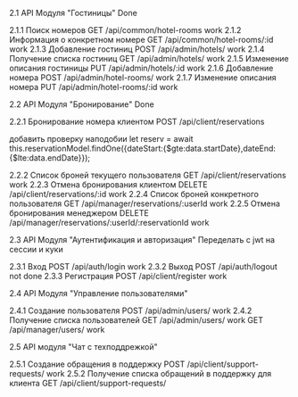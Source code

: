 
2.1 API Модуля "Гостиницы"      Done

2.1.1 Поиск номеров
GET /api/common/hotel-rooms 	work
2.1.2 Информация о конкретном номере
GET /api/common/hotel-rooms/:id	work
2.1.3 Добавление гостиниц
POST /api/admin/hotels/	        work
2.1.4 Получение списка гостиниц
GET /api/admin/hotels/      	work
2.1.5 Изменение описания гостиницы
PUT /api/admin/hotels/:id	    work
2.1.6 Добавление номера
POST /api/admin/hotel-rooms/	work
2.1.7 Изменение описания номера
PUT /api/admin/hotel-rooms/:id	work

2.2 API Модуля "Бронирование"   Done

2.2.1 Бронирование номера клиентом
POST /api/client/reservations   

добавить проверку наподобии let reserv = await this.reservationModel.findOne({dateStart:{$gte:data.startDate},dateEnd:{$lte:data.endDate}});

2.2.2 Список броней текущего пользователя
GET /api/client/reservations    work
2.2.3 Отмена бронирования клиентом
DELETE /api/client/reservations/:id work
2.2.4 Список броней конкретного пользователя
GET /api/manager/reservations/:userId   work
2.2.5 Отмена бронирования менеджером
DELETE /api/manager/reservations/:userId/:reservationId     work


2.3 API Модуля "Аутентификация и авторизация"
Переделать с jwt на сессии и куки

2.3.1 Вход
POST /api/auth/login	        work
2.3.2 Выход
POST /api/auth/logout	    not done
2.3.3 Регистрация
POST /api/client/register   	work

2.4 API Модуля "Управление пользователями"

2.4.1 Создание пользователя
POST /api/admin/users/	        work
2.4.2 Получение списка пользователей
GET /api/admin/users/	        work
GET /api/manager/users/	        work

2.5 API модуля "Чат с техподдрежкой"

2.5.1 Создание обращения в поддержку
POST /api/client/support-requests/  work
2.5.2 Получение списка обращений в поддержку для клиента
GET /api/client/support-requests/







